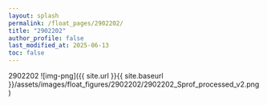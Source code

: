 ```yaml
---
layout: splash
permalink: /float_pages/2902202/
title: "2902202"
author_profile: false
last_modified_at: 2025-06-13
toc: false
---
```

 
2902202
![img-png]({{ site.url }}{{ site.baseurl }}/assets/images/float_figures/2902202/2902202_Sprof_processed_v2.png)